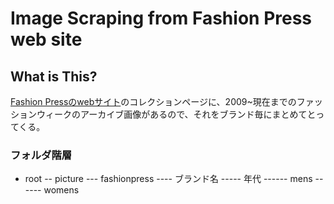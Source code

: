 # Image Scraping from Fashion Press web site

## What is This?

[Fashion Pressのwebサイト](https://fashion-press.net/)のコレクションページに、2009~現在までのファッションウィークのアーカイブ画像があるので、それをブランド毎にまとめてとってくる。

### フォルダ階層
- root
-- picture
--- fashionpress
---- ブランド名
----- 年代
------ mens
------ womens
